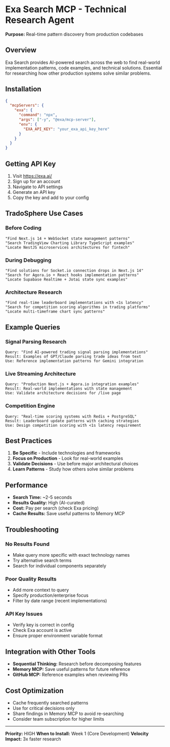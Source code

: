 # Exa Search MCP - Technical Research Agent

**Purpose:** Real-time pattern discovery from production codebases

## Overview

Exa Search provides AI-powered search across the web to find real-world implementation patterns, code examples, and technical solutions. Essential for researching how other production systems solve similar problems.

## Installation

```json
{
  "mcpServers": {
    "exa": {
      "command": "npx",
      "args": ["-y", "@exa/mcp-server"],
      "env": {
        "EXA_API_KEY": "your_exa_api_key_here"
      }
    }
  }
}
```

## Getting API Key

1. Visit https://exa.ai/
2. Sign up for an account
3. Navigate to API settings
4. Generate an API key
5. Copy the key and add to your config

## TradoSphere Use Cases

### Before Coding
```
"Find Next.js 14 + WebSocket state management patterns"
"Search TradingView Charting Library TypeScript examples"
"Locate NestJS microservices architectures for fintech"
```

### During Debugging
```
"Find solutions for Socket.io connection drops in Next.js 14"
"Search for Agora.io + React hooks implementation patterns"
"Locate Supabase Realtime + Jotai state sync examples"
```

### Architecture Research
```
"Find real-time leaderboard implementations with <1s latency"
"Search for competition scoring algorithms in trading platforms"
"Locate multi-timeframe chart sync patterns"
```

## Example Queries

### Signal Parsing Research
```
Query: "Find AI-powered trading signal parsing implementations"
Result: Examples of GPT/Claude parsing trade ideas from text
Use: Reference implementation patterns for Gemini integration
```

### Live Streaming Architecture
```
Query: "Production Next.js + Agora.io integration examples"
Result: Real-world implementations with state management
Use: Validate architecture decisions for /live page
```

### Competition Engine
```
Query: "Real-time scoring systems with Redis + PostgreSQL"
Result: Leaderboard update patterns with caching strategies
Use: Design competition scoring with <1s latency requirement
```

## Best Practices

1. **Be Specific** - Include technologies and frameworks
2. **Focus on Production** - Look for real-world examples
3. **Validate Decisions** - Use before major architectural choices
4. **Learn Patterns** - Study how others solve similar problems

## Performance

- **Search Time:** ~2-5 seconds
- **Results Quality:** High (AI-curated)
- **Cost:** Pay per search (check Exa pricing)
- **Cache Results:** Save useful patterns to Memory MCP

## Troubleshooting

### No Results Found
- Make query more specific with exact technology names
- Try alternative search terms
- Search for individual components separately

### Poor Quality Results
- Add more context to query
- Specify production/enterprise focus
- Filter by date range (recent implementations)

### API Key Issues
- Verify key is correct in config
- Check Exa account is active
- Ensure proper environment variable format

## Integration with Other Tools

- **Sequential Thinking:** Research before decomposing features
- **Memory MCP:** Save useful patterns for future reference
- **GitHub MCP:** Reference examples when reviewing PRs

## Cost Optimization

- Cache frequently searched patterns
- Use for critical decisions only
- Share findings in Memory MCP to avoid re-searching
- Consider team subscription for higher limits

---

**Priority:** HIGH
**When to Install:** Week 1 (Core Development)
**Velocity Impact:** 3x faster research
